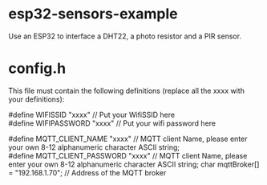 # esp32-sensors-example
Use an ESP32 to interface a DHT22, a photo resistor and a PIR sensor.  

# config.h
This file must contain the following definitions (replace all the xxxx with your definitions):  
  
#define WIFISSID "xxxx"                        // Put your WifiSSID here  
#define WIFIPASSWORD "xxxx"                    // Put your wifi password here  
 
#define MQTT_CLIENT_NAME "xxxx"                // MQTT client Name, please enter your own 8-12   alphanumeric character ASCII string;  
#define MQTT_CLIENT_PASSWORD "xxxx"            // MQTT client Name, please enter your own 8-12   alphanumeric character ASCII string;
char mqttBroker[] = "192.168.1.70";            // Address of the MQTT broker  
